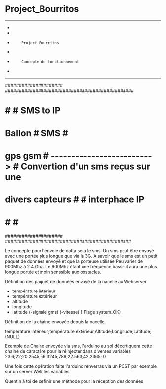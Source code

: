 # Project_Bourritos

**************************************************************************************************
*
*
*         Project Bourritos 
*       
*         Concepte de fonctionnement
*
**************************************************************************************************



#####################                             ###############################################
#                   #                             #     SMS to IP                               #
#   Ballon          #     SMS                     #                                             #
# gps gsm           # ------------------------->  #   Convertion d'un sms reçus sur une         #
#   divers capteurs #                             #   interphace IP                             #
#                   #                             #                                             #
#####################                             ##############################################



Le concepte pour l'envoie de datta sera le sms.
Un sms peut être envoyé avec une portée plus longue que via la 3G. A savoir que le sms est un petit paquet de données envoyé et que la porteuse utilisée
Peu varier de 900Mhz à 2.4 Ghz.
Le 900Mhz étant une fréquence basse il aura une plus longue portée et moin senssible aux obstacles.



Définition des paquet de données envoyé de la nacelle au Webserver

- température intérieur
- température extérieur
- altitude
- longitude
- latitude
(-signale gms)
(-vitesse)
(-Flage system_OK)


Définition de la chaine envoyée depuis la nacelle.

température intérieur;température extérieur,Altitude;Longitude;Latitude; (NULL)

Exemple de Chaine envoyée via sms, l'arduino au sol décortiquera cette chaine de caractère pour la réinjecter dans diverses variables
23.6;22;20.2545;56.3245;789;22.563;42.2365; 0

Une fois cette opération faite l'arduino renverras via un POST par exemple sur un server Web les variables 


Quentin à toi de definir une méthode pour la réception des données
